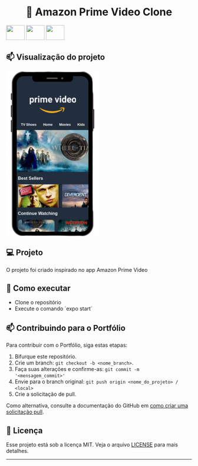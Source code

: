 <h1 align="center">
🚀 Amazon Prime Video Clone
</h1>

<p>
  <img height="40" width="50" src="https://cdn.jsdelivr.net/gh/devicons/devicon/icons/react/react-original.svg">
  <img height="40" width="50" src="https://cdn.jsdelivr.net/gh/devicons/devicon/icons/css3/css3-original.svg" />
  <img height="40" width="50" src="https://cdn.jsdelivr.net/gh/devicons/devicon/icons/typescript/typescript-original.svg" />

## 📫 Visualização do projeto

<img align="center" height="50%" width="50%" src=".github/amazon-prime-video.png" alt="screen" border="0">

## 💻 Projeto
O projeto foi criado inspirado no app Amazon Prime Video


## 🤝 Como executar

- Clone o repositório
- Execute o comando ´expo start´

## 📫 Contribuindo para o Portfólio

Para contribuir com o Portfólio, siga estas etapas:

1. Bifurque este repositório.
2. Crie um branch: `git checkout -b <nome_branch>`.
3. Faça suas alterações e confirme-as: `git commit -m '<mensagem_commit>'`
4. Envie para o branch original: `git push origin <nome_do_projeto> / <local>`
5. Crie a solicitação de pull.

Como alternativa, consulte a documentação do GitHub em [como criar uma solicitação pull](https://help.github.com/en/github/collaborating-with-issues-and-pull-requests/creating-a-pull-request).

## 📜 Licença

Esse projeto está sob a licença MIT. Veja o arquivo [LICENSE](/LICENSE) para mais detalhes.

---
